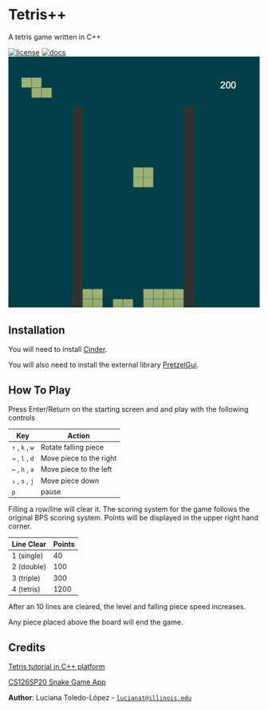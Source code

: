 # Tetris++


A tetris game written in C++

[![license](https://img.shields.io/badge/license-MIT-green)](LICENSE)
[![docs](https://img.shields.io/badge/docs-yes-brightgreen)](docs/README.md)
![](assets/tetris_screenshot.png)
## Installation

You will need to install [Cinder](https://libcinder.org/download).

You will also need to install the external library [PretzelGui](https://github.com/cwhitney/PretzelGui).


## How To Play

Press Enter/Return on the starting screen and and play with the following controls

| Key      | Action                                             |
|----------|----------------------------------------------------|
| `↑` , `k` , `w` | Rotate falling piece                        |
| `→` , `l` , `d` | Move piece to the right					    |
| `←` , `h` , `a` | Move piece to the left                      |
| `↓` , `s` , `j` | Move piece down                             |
| `p`             | pause                                       |

Filling a row/line will clear it. The scoring system for the game follows the original BPS scoring system. 
Points will be displayed in the upper right hand corner.

| Line Clear | Points                   |
|------------|--------------------------|
| 1 (single) | 40                       |
| 2 (double) | 100					    |
| 3 (triple) | 300                      |
| 4 (tetris) | 1200                     |

After an 10 lines are cleared, the level and falling piece speed increases.

Any piece placed above the board will end the game.

## Credits

[Tetris tutorial in C++ platform](http://javilop.com/gamedev/tetris-tutorial-in-c-platform-independent-focused-in-game-logic-for-beginners/)

[CS126SP20 Snake Game App](https://github.com/CS126SP20/snake-ssuni2)

**Author**: Luciana Toledo-López - [`lucianat@illinois.edu`](mailto:example@illinois.edu)
